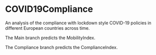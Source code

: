 # COVID19Compliance
An analysis of the compliance with lockdown style COVID-19 policies in different European countries across time.

The Main branch predicts the MobilityIndex.

The Compliance branch predicts the ComplianceIndex.
